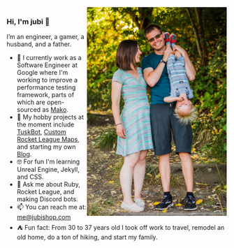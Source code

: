 <img align="right" src="https://github.com/jubishop/jubishop/blob/master/family.jpg" alt="Me and my family" width=320px />

### Hi, I'm jubi 👋

I’m an engineer, a gamer, a husband, and a father.  

- 🤖  I currently work as a Software Engineer at Google where I'm working to improve a performance testing framework, parts of which are open-sourced as [Mako](https://github.com/google/mako).
- 📱  My hobby projects at the moment include [TuskBot](http://jubishop.com/TuskBot/), [Custom Rocket League Maps](https://steamcommunity.com/id/jubishop/myworkshopfiles/), and starting my own [Blog](http://artisanalsoftware.com).
- 🤓  For fun I'm learning Unreal Engine, Jekyll, and CSS.
- 💬  Ask me about Ruby, Rocket League, and making Discord bots.
- 📫  You can reach me at: me@jubishop.com
- ⛺️  Fun fact: From 30 to 37 years old I took off work to travel, remodel an old home, do a ton of hiking, and start my family.
